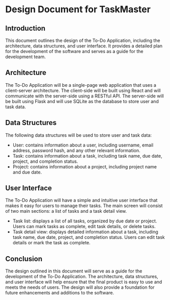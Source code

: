 # Design Document for TaskMaster

## Introduction

This document outlines the design of the To-Do Application, including the architecture, data structures, and user interface. It provides a detailed plan for the development of the software and serves as a guide for the development team.

## Architecture

The To-Do Application will be a single-page web application that uses a client-server architecture. The client-side will be built using React and will communicate with the server-side using a RESTful API. The server-side will be built using Flask and will use SQLite as the database to store user and task data.

## Data Structures

The following data structures will be used to store user and task data:

- User: contains information about a user, including username, email address, password hash, and any other relevant information.
- Task: contains information about a task, including task name, due date, project, and completion status.
- Project: contains information about a project, including project name and due date.

## User Interface

The To-Do Application will have a simple and intuitive user interface that makes it easy for users to manage their tasks. The main screen will consist of two main sections: a list of tasks and a task detail view.

- Task list: displays a list of all tasks, organized by due date or project. Users can mark tasks as complete, edit task details, or delete tasks.
- Task detail view: displays detailed information about a task, including task name, due date, project, and completion status. Users can edit task details or mark the task as complete.

## Conclusion

The design outlined in this document will serve as a guide for the development of the To-Do Application. The architecture, data structures, and user interface will help ensure that the final product is easy to use and meets the needs of users. The design will also provide a foundation for future enhancements and additions to the software.
